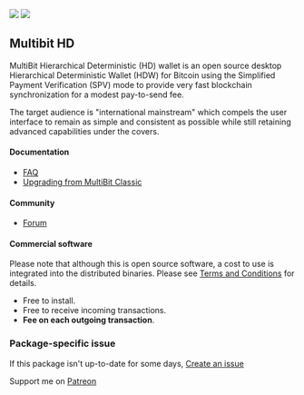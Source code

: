 ﻿[![](https://img.shields.io/chocolatey/v/multibit-hd?color=green&label=multibit-hd)](https://chocolatey.org/packages/multibit-hd) [![](https://img.shields.io/chocolatey/dt/multibit-hd)](https://chocolatey.org/packages/multibit-hd)

## Multibit HD
MultiBit Hierarchical Deterministic (HD) wallet is an open source desktop Hierarchical Deterministic Wallet (HDW) for Bitcoin using the Simplified Payment Verification (SPV) mode to provide very fast blockchain synchronization for a modest pay-to-send fee.

The target audience is "international mainstream" which compels the user interface to remain as simple and consistent as possible while still retaining advanced capabilities under the covers.

#### Documentation
* [FAQ](https://multibit.org/faq.html)
* [Upgrading from MultiBit Classic](https://multibit.org/en/help/hd0.1/how-to-upgrade-from-classic.html)

#### Community
* [Forum](https://bitcointalk.org/index.php?board=99.0)

#### Commercial software
Please note that although this is open source software, a cost to use is integrated into the distributed binaries. Please see [Terms and Conditions](https://multibit.org/tandc.html) for details.

* Free to install.
* Free to receive incoming transactions.
* __Fee on each outgoing transaction__.

### Package-specific issue
If this package isn't up-to-date for some days, [Create an issue](https://github.com/tunisiano187/Chocolatey-packages/issues/new/choose)

Support me on [Patreon](https://www.patreon.com/bePatron?u=39585820)
